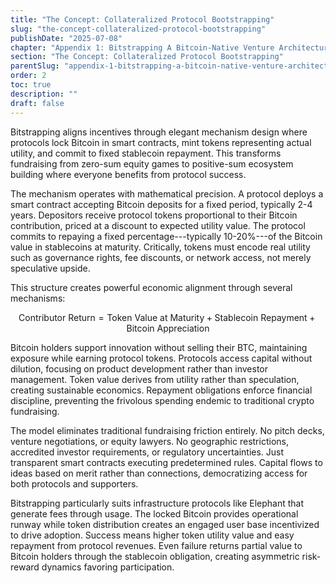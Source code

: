 ```yaml
---
title: "The Concept: Collateralized Protocol Bootstrapping"
slug: "the-concept-collateralized-protocol-bootstrapping"
publishDate: "2025-07-08"
chapter: "Appendix 1: Bitstrapping A Bitcoin-Native Venture Architecture"
section: "The Concept: Collateralized Protocol Bootstrapping"
parentSlug: "appendix-1-bitstrapping-a-bitcoin-native-venture-architecture"
order: 2
toc: true
description: ""
draft: false
---
```


Bitstrapping aligns incentives through elegant mechanism design where protocols lock Bitcoin in smart contracts, mint tokens representing actual utility, and commit to fixed stablecoin repayment. This transforms fundraising from zero-sum equity games to positive-sum ecosystem building where everyone benefits from protocol success.

The mechanism operates with mathematical precision. A protocol deploys a smart contract accepting Bitcoin deposits for a fixed period, typically 2-4 years. Depositors receive protocol tokens proportional to their Bitcoin contribution, priced at a discount to expected utility value. The protocol commits to repaying a fixed percentage---typically 10-20%---of the Bitcoin value in stablecoins at maturity. Critically, tokens must encode real utility such as governance rights, fee discounts, or network access, not merely speculative upside.

This structure creates powerful economic alignment through several mechanisms:

$$\text{Contributor Return} = \text{Token Value at Maturity} + \text{Stablecoin Repayment} + \text{Bitcoin Appreciation}$$

Bitcoin holders support innovation without selling their BTC, maintaining exposure while earning protocol tokens. Protocols access capital without dilution, focusing on product development rather than investor management. Token value derives from utility rather than speculation, creating sustainable economics. Repayment obligations enforce financial discipline, preventing the frivolous spending endemic to traditional crypto fundraising.

The model eliminates traditional fundraising friction entirely. No pitch decks, venture negotiations, or equity lawyers. No geographic restrictions, accredited investor requirements, or regulatory uncertainties. Just transparent smart contracts executing predetermined rules. Capital flows to ideas based on merit rather than connections, democratizing access for both protocols and supporters.

Bitstrapping particularly suits infrastructure protocols like Elephant that generate fees through usage. The locked Bitcoin provides operational runway while token distribution creates an engaged user base incentivized to drive adoption. Success means higher token utility value and easy repayment from protocol revenues. Even failure returns partial value to Bitcoin holders through the stablecoin obligation, creating asymmetric risk-reward dynamics favoring participation.
